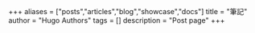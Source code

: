 +++
aliases = ["posts","articles","blog","showcase","docs"]
title = "筆記"
author = "Hugo Authors"
tags = []
description = "Post page"
+++